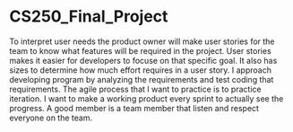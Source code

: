# CS250_Final_Project

To interpret user needs the product owner will make user stories for the team to know what features will be required in the project. User stories makes it easier for developers to focuse on that specific goal. It also has sizes to determine how much effort requires in a user story. I approach developing program by analyzing the requirements and test coding that requirements. The agile process that I want to practice is to practice iteration. I want to make a working product every sprint to actually see the progress. A good member is a team member that listen and respect everyone on the team.
